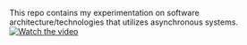 ﻿This repo contains my experimentation on software architecture/technologies that utilizes asynchronous systems.
[![Watch the video](https://i.sstatic.net/Vp2cE.png)](https://youtu.be/2iGELkjoa4c)
